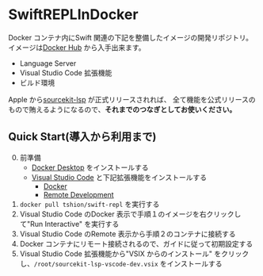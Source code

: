 # SwiftREPLInDocker
Docker コンテナ内にSwift 関連の下記を整備したイメージの開発リポジトリ。
イメージは[Docker Hub](https://hub.docker.com/r/tshion/swift-repl) から入手出来ます。

* Language Server
* Visual Studio Code 拡張機能
* ビルド環境

Apple から[sourcekit-lsp](https://github.com/apple/sourcekit-lsp) が正式リリースされれば、
全て機能を公式リリースのもので賄えるようになるので、**それまでのつなぎとしてお使いください。**



## Quick Start(導入から利用まで)
0. 前準備
    * [Docker Desktop](https://docs.docker.com/v17.09/engine/installation/) をインストールする
    * [Visual Studio Code](https://code.visualstudio.com/Download) と下記拡張機能をインストールする
        * [Docker](https://marketplace.visualstudio.com/items?itemName=ms-azuretools.vscode-docker)
        * [Remote Development](https://marketplace.visualstudio.com/items?itemName=ms-vscode-remote.vscode-remote-extensionpack)
1. ```docker pull tshion/swift-repl``` を実行する
2. Visual Studio Code のDocker 表示で手順１のイメージを右クリックして"Run Interactive" を実行する
3. Visual Studio Code のRemote 表示から手順２のコンテナに接続する
4. Docker コンテナにリモート接続されるので、ガイドに従って初期設定する
5. Visual Studio Code 拡張機能から"VSIX からのインストール" をクリックし、```/root/sourcekit-lsp-vscode-dev.vsix``` をインストールする
